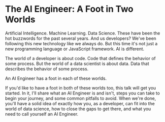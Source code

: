 # The AI Engineer: A Foot in Two Worlds

Artificial Intelligence. Machine Learning. Data Science. These have been the hot buzzwords for the past several years. And us developers? We've been following this new technology like we always do. But this time it's not just a new programming language or JavaScript framework. AI is different.

The world of a developer is about code. Code that defines the behavior of some process. But the world of a data scientist is about data. Data that describes the behavior of some process.

An AI Engineer has a foot in each of these worlds.

If you'd like to have a foot in both of these worlds too, this talk will get you started. In it, I'll share what an AI Engineer is and isn't, steps you can take to begin your journey, and some common pitfalls to avoid. When we're done, you'll have a solid idea of exactly how you, as a developer, can fit into the world of data science, how to close the gaps to get there, and what you need to call yourself an AI Engineer.
